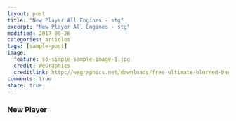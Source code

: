 ```yaml
---
layout: post
title: "New Player All Engines - stg"
excerpt: "New Player All Engines - stg"
modified: 2017-09-26
categories: articles
tags: [sample-post]
image:
  feature: so-simple-sample-image-1.jpg
  credit: WeGraphics
  creditlink: http://wegraphics.net/downloads/free-ultimate-blurred-background-pack/
comments: true
share: true
---
```

### New Player
<br>
<div class="apester-media" data-media-id="5cc99a6c50ddd76ee6fb0b3a" height="604"></div><script async
src="https://storage.googleapis.com/apester-stg/sdk/stg/apester-sdk.js"></script>
<br>
